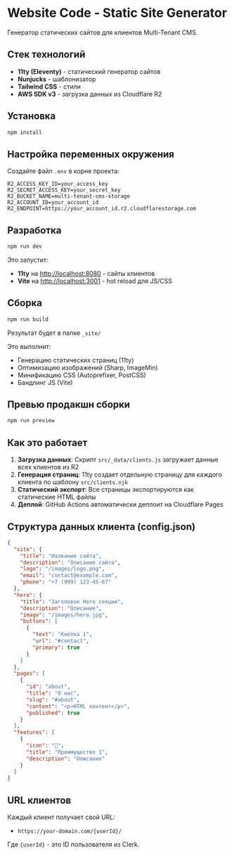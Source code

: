 # Website Code - Static Site Generator

Генератор статических сайтов для клиентов Multi-Tenant CMS.

## Стек технологий

- **11ty (Eleventy)** - статический генератор сайтов
- **Nunjucks** - шаблонизатор
- **Tailwind CSS** - стили
- **AWS SDK v3** - загрузка данных из Cloudflare R2

## Установка

```bash
npm install
```

## Настройка переменных окружения

Создайте файл `.env` в корне проекта:

```env
R2_ACCESS_KEY_ID=your_access_key
R2_SECRET_ACCESS_KEY=your_secret_key
R2_BUCKET_NAME=multi-tenant-cms-storage
R2_ACCOUNT_ID=your_account_id
R2_ENDPOINT=https://your_account_id.r2.cloudflarestorage.com
```

## Разработка

```bash
npm run dev
```

Это запустит:
- **11ty** на [http://localhost:8080](http://localhost:8080) - сайты клиентов
- **Vite** на [http://localhost:3001](http://localhost:3001) - hot reload для JS/CSS

## Сборка

```bash
npm run build
```

Результат будет в папке `_site/`

Это выполнит:
- Генерацию статических страниц (11ty)
- Оптимизацию изображений (Sharp, ImageMin)
- Минификацию CSS (Autoprefixer, PostCSS)
- Бандлинг JS (Vite)

## Превью продакшн сборки

```bash
npm run preview
```

## Как это работает

1. **Загрузка данных**: Скрипт `src/_data/clients.js` загружает данные всех клиентов из R2
2. **Генерация страниц**: 11ty создает отдельную страницу для каждого клиента по шаблону `src/clients.njk`
3. **Статический экспорт**: Все страницы экспортируются как статические HTML файлы
4. **Деплой**: GitHub Actions автоматически деплоит на Cloudflare Pages

## Структура данных клиента (config.json)

```json
{
  "site": {
    "title": "Название сайта",
    "description": "Описание сайта",
    "logo": "/images/logo.png",
    "email": "contact@example.com",
    "phone": "+7 (999) 123-45-67"
  },
  "hero": {
    "title": "Заголовок Hero секции",
    "description": "Описание",
    "image": "/images/hero.jpg",
    "buttons": [
      {
        "text": "Кнопка 1",
        "url": "#contact",
        "primary": true
      }
    ]
  },
  "pages": [
    {
      "id": "about",
      "title": "О нас",
      "slug": "#about",
      "content": "<p>HTML контент</p>",
      "published": true
    }
  ],
  "features": [
    {
      "icon": "🚀",
      "title": "Преимущество 1",
      "description": "Описание"
    }
  ]
}
```

## URL клиентов

Каждый клиент получает свой URL:
- `https://your-domain.com/{userId}/`

Где `{userId}` - это ID пользователя из Clerk.

